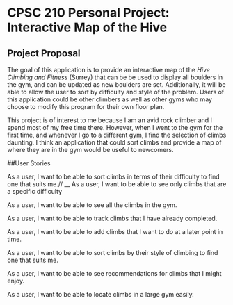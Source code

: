 # CPSC 210 Personal Project: Interactive Map of the Hive

## Project Proposal

The goal of this application is to provide an interactive
map of the *Hive Climbing and Fitness* (Surrey) that can be 
be used to display all boulders in the gym, and can be updated as 
new boulders are set. Additionally, it will be able to allow the user
to sort by difficulty and style of the problem. Users of this application
could be other climbers as well as other gyms who may choose to 
modify this program for their own floor plan.

This project is of interest to me because I am an avid rock climber
and I spend most of my free time there. However, when I went to
the gym for the first time, and whenever I go to a different gym, I find the
selection of climbs daunting. I think an application that could sort climbs 
and provide a map of where they are in the gym would be useful to newcomers.

##User Stories

As a user, I want to be able to sort climbs in terms of their difficulty to find one that suits me.//
__
As a user, I want to be able to see only climbs that are a specific difficulty

As a user, I want to be able to see all the climbs in the gym.

As a user, I want to be able to track climbs that I have already completed.

As a user, I want to be able to add climbs that I want to do at a later point in time.

As a user, I want to be able to sort climbs by their style of climbing to find one that suits me.

As a user, I want to be able to see recommendations for climbs that I might enjoy.

As a user, I want to be able to locate climbs in a large gym easily.


